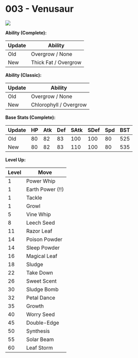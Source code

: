 # 003 - Venusaur
![][003]

**Ability (Complete):**

Update | Ability
---    | ---
Old    | Overgrow / None
New    | Thick Fat / Overgrow

**Ability (Classic):**

Update | Ability
---    | ---
Old    | Overgrow / None
New    | Chlorophyll / Overgrow

**Base Stats (Complete):**

Update | HP | Atk | Def | SAtk | SDef | Spd | BST
---    | ---| --- | --- | ---  | ---  | --- | ---
Old    | 80 |  82 |  83 |  100 |  100 | 80  | 525
New    | 80 |  82 |  83 |  110 |  100 | 80  | 535

**Level Up:**

Level | Move
---   | ---
  1   | Power Whip
  1   | Earth Power (!!)
  1   | Tackle
  1   | Growl
  5   | Vine Whip
  8   | Leech Seed
 11   | Razor Leaf
 14   | Poison Powder
 14   | Sleep Powder
 16   | Magical Leaf
 18   | Sludge
 22   | Take Down
 26   | Sweet Scent
 30   | Sludge Bomb
 32   | Petal Dance
 35   | Growth
 40   | Worry Seed
 45   | Double-Edge
 50   | Synthesis
 55   | Solar Beam
 60   | Leaf Storm



[003]: /img/pokemon/003.png
